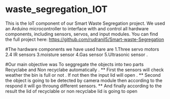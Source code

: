 # waste_segregation_IOT
This is the IoT component of our Smart Waste Segregation project.
We used an Arduino microcontroller to interface with and control all hardware components, including sensors, servos, and input modules. 
You can find the full project here: https://github.com/rudranil5/Smart-waste-Segregation

#The hardware components we have used hare are 
1.Three servo motors 
2.4 IR sensors
3.moisture sensor
4.Gas sensor
5.Ultrasonic sensor .

#Our main objective was 
To seggregate the objects into two parts Recyclabe and Non recyclabe automatically .
** First the sensors will check weather the bin is full or not . If not then the input lid will open .
** Second the object is going to be detected by camera module then according to the respond it will go throung different sensors.
** And finally according to the result the lid of recyclable or non recyclabe lid is going to open


